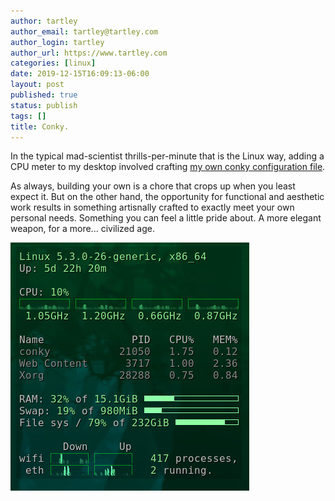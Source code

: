 ```yaml
---
author: tartley
author_email: tartley@tartley.com
author_login: tartley
author_url: https://www.tartley.com
categories: [linux]
date: 2019-12-15T16:09:13-06:00
layout: post
published: true
status: publish
tags: []
title: Conky.
---
```


In the typical mad-scientist thrills-per-minute that is the Linux way,
adding a CPU meter to my desktop involved crafting
[my own conky configuration file](assets/2020/conky.conf).

As always, building your own is a chore that crops up when you least expect
it. But on the other hand, the opportunity for functional and aesthetic
work results in something artisnally crafted to exactly meet your own personal
needs. Something you can feel a little pride about. A more elegant weapon,
for a more... civilized age.

![An elegant weapon, for a more... civilised age.](assets/2020/conky.jpg)

